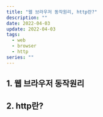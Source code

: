 ```yaml
---
title: "웹 브라우저 동작원리, http란?"
description: ""
date: 2022-04-03
update: 2022-04-03
tags:
  - web
  - browser
  - http
series: ""
---
```


## 1. 웹 브라우저 동작원리

## 2. http란?
